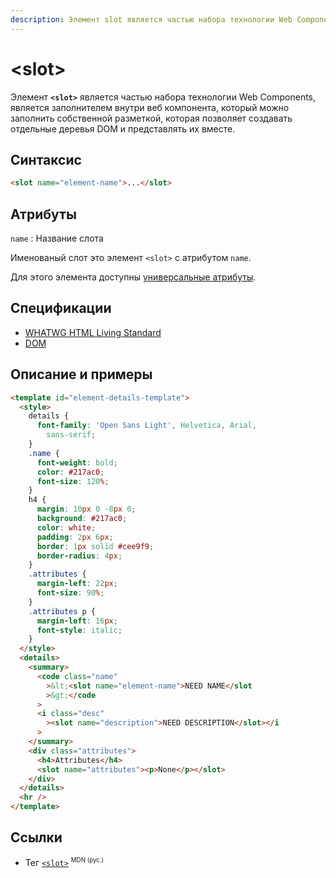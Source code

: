 ```yaml
---
description: Элемент slot является частью набора технологии Web Components, является заполнителем внутри веб компонента, который можно заполнить собственной разметкой, которая позволяет создавать отдельные деревья DOM и представлять их вместе
---
```


# &lt;slot&gt;

Элемент **`<slot>`** является частью набора технологии Web Components, является заполнителем внутри веб компонента, который можно заполнить собственной разметкой, которая позволяет создавать отдельные деревья DOM и представлять их вместе.

## Синтаксис

```html
<slot name="element-name">...</slot>
```

## Атрибуты

`name`
: Название слота

Именованый слот это элемент `<slot>` с атрибутом `name`.

Для этого элемента доступны [универсальные атрибуты](uni-attr.md).

## Спецификации

- [WHATWG HTML Living Standard](https://html.spec.whatwg.org/multipage/scripting.html#the-slot-element)
- [DOM](https://dom.spec.whatwg.org/#shadow-tree-slots)

## Описание и примеры

```html
<template id="element-details-template">
  <style>
    details {
      font-family: 'Open Sans Light', Helvetica, Arial,
        sans-serif;
    }
    .name {
      font-weight: bold;
      color: #217ac0;
      font-size: 120%;
    }
    h4 {
      margin: 10px 0 -8px 0;
      background: #217ac0;
      color: white;
      padding: 2px 6px;
      border: 1px solid #cee9f9;
      border-radius: 4px;
    }
    .attributes {
      margin-left: 22px;
      font-size: 90%;
    }
    .attributes p {
      margin-left: 16px;
      font-style: italic;
    }
  </style>
  <details>
    <summary>
      <code class="name"
        >&lt;<slot name="element-name">NEED NAME</slot
        >&gt;</code
      >
      <i class="desc"
        ><slot name="description">NEED DESCRIPTION</slot></i
      >
    </summary>
    <div class="attributes">
      <h4>Attributes</h4>
      <slot name="attributes"><p>None</p></slot>
    </div>
  </details>
  <hr />
</template>
```

## Ссылки

- Тег [`<slot>`](https://developer.mozilla.org/ru/docs/Web/HTML/Element/slot) <sup><small>MDN (рус.)</small></sup>
